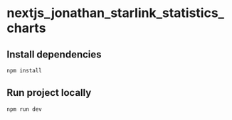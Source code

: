 # nextjs_jonathan_starlink_statistics_charts

## Install dependencies
```sh
npm install
```

## Run project locally
```sh
npm run dev
```